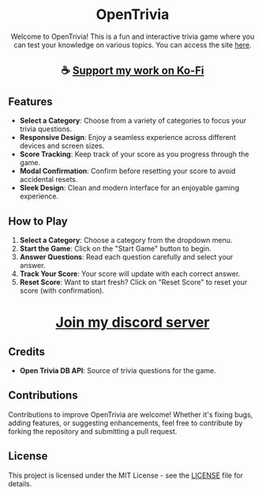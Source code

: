 <div align="center">

# OpenTrivia

Welcome to OpenTrivia! This is a fun and interactive trivia game where you can test your knowledge on various topics. You can access the site [here](https://thatsinewave.github.io/OpenTrivia).

</div>

<div align="center">

## ☕ [Support my work on Ko-Fi](https://ko-fi.com/thatsinewave)

</div>

## Features

- **Select a Category**: Choose from a variety of categories to focus your trivia questions.
- **Responsive Design**: Enjoy a seamless experience across different devices and screen sizes.
- **Score Tracking**: Keep track of your score as you progress through the game.
- **Modal Confirmation**: Confirm before resetting your score to avoid accidental resets.
- **Sleek Design**: Clean and modern interface for an enjoyable gaming experience.

## How to Play

1. **Select a Category**: Choose a category from the dropdown menu.
2. **Start the Game**: Click on the "Start Game" button to begin.
3. **Answer Questions**: Read each question carefully and select your answer.
4. **Track Your Score**: Your score will update with each correct answer.
5. **Reset Score**: Want to start fresh? Click on "Reset Score" to reset your score (with confirmation).

<div align="center">

# [Join my discord server](https://discord.gg/2nHHHBWNDw)

</div>

## Credits

- **Open Trivia DB API**: Source of trivia questions for the game.

## Contributions

Contributions to improve OpenTrivia are welcome! Whether it's fixing bugs, adding features, or suggesting enhancements, feel free to contribute by forking the repository and submitting a pull request.

## License

This project is licensed under the MIT License - see the [LICENSE](LICENSE) file for details.